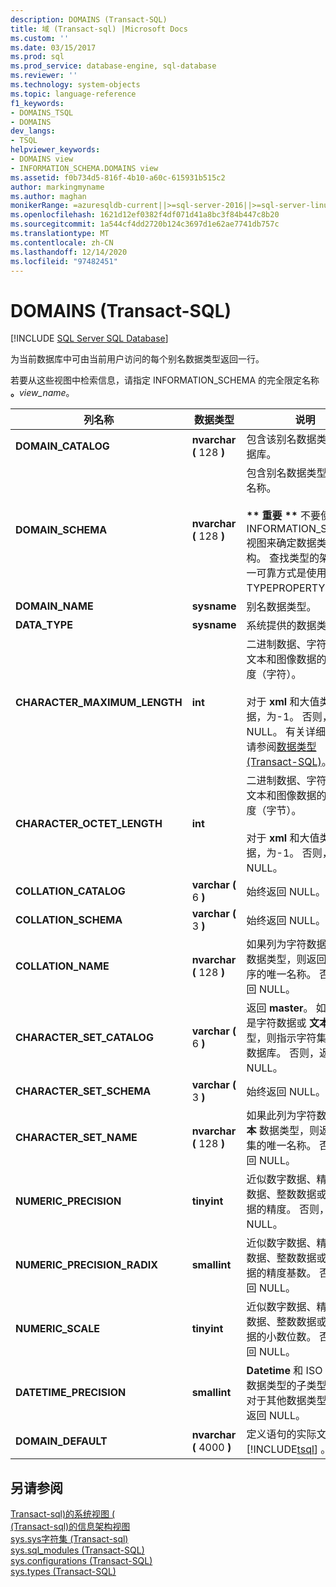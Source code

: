 ```yaml
---
description: DOMAINS (Transact-SQL)
title: 域 (Transact-sql) |Microsoft Docs
ms.custom: ''
ms.date: 03/15/2017
ms.prod: sql
ms.prod_service: database-engine, sql-database
ms.reviewer: ''
ms.technology: system-objects
ms.topic: language-reference
f1_keywords:
- DOMAINS_TSQL
- DOMAINS
dev_langs:
- TSQL
helpviewer_keywords:
- DOMAINS view
- INFORMATION_SCHEMA.DOMAINS view
ms.assetid: f0b734d5-816f-4b10-a60c-615931b515c2
author: markingmyname
ms.author: maghan
monikerRange: =azuresqldb-current||>=sql-server-2016||>=sql-server-linux-2017||=azuresqldb-mi-current
ms.openlocfilehash: 1621d12ef0382f4df071d41a8bc3f84b447c8b20
ms.sourcegitcommit: 1a544cf4dd2720b124c3697d1e62ae7741db757c
ms.translationtype: MT
ms.contentlocale: zh-CN
ms.lasthandoff: 12/14/2020
ms.locfileid: "97482451"
---
```

# <a name="domains-transact-sql"></a>DOMAINS (Transact-SQL)
[!INCLUDE [SQL Server SQL Database](../../includes/applies-to-version/sql-asdb.md)]

  为当前数据库中可由当前用户访问的每个别名数据类型返回一行。  
  
 若要从这些视图中检索信息，请指定 INFORMATION_SCHEMA 的完全限定名称 **。**_view_name_。  
  
|列名称|数据类型|说明|  
|-----------------|---------------|-----------------|  
|**DOMAIN_CATALOG**|**nvarchar (** 128 **)**|包含该别名数据类型的数据库。|  
|**DOMAIN_SCHEMA**|**nvarchar (** 128 **)**|包含别名数据类型的架构名称。<br /><br /> **&#42;&#42; 重要 &#42;&#42;** 不要使用 INFORMATION_SCHEMA 视图来确定数据类型的架构。 查找类型的架构的唯一可靠方式是使用 TYPEPROPERTY 函数。|  
|**DOMAIN_NAME**|**sysname**|别名数据类型。|  
|**DATA_TYPE**|**sysname**|系统提供的数据类型。|  
|**CHARACTER_MAXIMUM_LENGTH**|**int**|二进制数据、字符数据或文本和图像数据的最大长度（字符）。<br /><br /> 对于 **xml** 和大值类型的数据，为-1。 否则，返回 NULL。 有关详细信息，请参阅[数据类型 (Transact-SQL)](../../t-sql/data-types/data-types-transact-sql.md)。|  
|**CHARACTER_OCTET_LENGTH**|**int**|二进制数据、字符数据或文本和图像数据的最大长度（字节）。<br /><br /> 对于 **xml** 和大值类型的数据，为-1。 否则，返回 NULL。|  
|**COLLATION_CATALOG**|**varchar (** 6 **)**|始终返回 NULL。|  
|**COLLATION_SCHEMA**|**varchar (** 3 **)**|始终返回 NULL。|  
|**COLLATION_NAME**|**nvarchar (** 128 **)**|如果列为字符数据或 **文本** 数据类型，则返回排序顺序的唯一名称。 否则，返回 NULL。|  
|**CHARACTER_SET_CATALOG**|**varchar (** 6 **)**|返回 **master**。 如果该列是字符数据或 **文本** 数据类型，则指示字符集所在的数据库。 否则，返回 NULL。|  
|**CHARACTER_SET_SCHEMA**|**varchar (** 3 **)**|始终返回 NULL。|  
|**CHARACTER_SET_NAME**|**nvarchar (** 128 **)**|如果此列为字符数据或 **文本** 数据类型，则返回字符集的唯一名称。 否则，返回 NULL。|  
|**NUMERIC_PRECISION**|**tinyint**|近似数字数据、精确数字数据、整数数据或货币数据的精度。 否则，返回 NULL。|  
|**NUMERIC_PRECISION_RADIX**|**smallint**|近似数字数据、精确数字数据、整数数据或货币数据的精度基数。 否则，返回 NULL。|  
|**NUMERIC_SCALE**|**tinyint**|近似数字数据、精确数字数据、整数数据或货币数据的小数位数。 否则，返回 NULL。|  
|**DATETIME_PRECISION**|**smallint**|**Datetime** 和 ISO **interval** 数据类型的子类型代码。 对于其他数据类型，该列返回 NULL。|  
|**DOMAIN_DEFAULT**|**nvarchar (** 4000 **)**|定义语句的实际文本 [!INCLUDE[tsql](../../includes/tsql-md.md)] 。|  
  
## <a name="see-also"></a>另请参阅  
 [Transact-sql&#41;的系统视图 &#40;](../../t-sql/language-reference.md)   
 [&#40;Transact-sql&#41;的信息架构视图 ](~/relational-databases/system-information-schema-views/system-information-schema-views-transact-sql.md)   
 [sys.sys字符集 &#40;Transact-sql&#41;](../../relational-databases/system-compatibility-views/sys-syscharsets-transact-sql.md)   
 [sys.sql_modules (Transact-SQL)](../../relational-databases/system-catalog-views/sys-sql-modules-transact-sql.md)   
 [sys.configurations (Transact-SQL)](../../relational-databases/system-catalog-views/sys-configurations-transact-sql.md)   
 [sys.types (Transact-SQL)](../../relational-databases/system-catalog-views/sys-types-transact-sql.md)  
  
